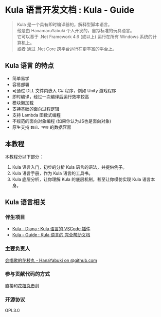# Kula 语言开发文档 : Kula - Guide
> Kula 是一个具有即时编译器的，解释型脚本语言。    
> 他是由 HanamaruYabuki 个人开发的，自拟标准的玩具语言。    
> 它可以基于 .Net Framework 4.6 (或以上) 运行在所有 Windows 系统的计算机上。    
> 或者 通过 .Net Core 跨平台运行在更丰富的平台上。

## Kula 语言 的特点
* 简单易学
* 容易部署
* 可通过 DLL 文件内嵌入 C# 程序，例如 Unity 游戏程序
* 即时编译，经过一次编译后运行效率较高
* 模块懒加载
* 支持基础的面向过程逻辑
* 支持 Lambda 函数式编程
* 不规范的面向对象编程 (如果你认为JS也是面向对象)
* 原生支持 `数组、字典` 的数据容器

## 本教程
本教程分以下部分：
1. Kula 语言入门，初步的分析 Kula 语言的语法，并提供例子。
2. Kula 语言手册，作为 Kula 语言的工具书。
3. Kula 底层分析，让你理解 Kula 的底层机制，甚至让你模仿实现 Kula 语言本身。

## Kula 语言相关

### 伴生项目
* [Kula - Diana : Kula 语言的 VSCode 插件](https://github.com/kula-lang/Kula-Diana)
* [Kula - Guide : Kula 语言的 完全帮助文档](https://github.com/kula-lang/Kula-Guide)

### 主要负责人
[会唱歌的花枝丸 - HanaYabuki on @github.com](https://github.com/HanaYabuki)

### 参与贡献代码的方式
直接和[花枝丸](https://github.com/HanaYabuki)击剑

### 开源协议
GPL3.0